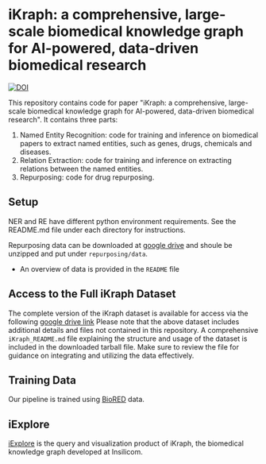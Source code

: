 # iKraph: a comprehensive, large-scale biomedical knowledge graph for AI-powered, data-driven biomedical research

[![DOI](https://zenodo.org/badge/910135942.svg)](https://doi.org/10.5281/zenodo.14577964)

This repository contains code for paper "iKraph: a comprehensive, large-scale biomedical knowledge graph for AI-powered, data-driven biomedical research". It contains three parts:
1. Named Entity Recognition: code for training and inference on biomedical papers to extract named entities, such as genes, drugs, chemicals and diseases.
2. Relation Extraction: code for training and inference on extracting relations between the named entities.
3. Repurposing: code for drug repurposing.

## Setup

NER and RE have different python environment requirements. See the README.md file under each directory for instructions.

Repurposing data can be downloaded at [google drive](https://drive.google.com/file/d/1OliLj7OZ2M6f65Ws5ZSlU-tXdEQEIG9e/view?usp=sharing) and shoule be unzipped and put under `repurposing/data`.
* An overview of data is provided in the `README` file

## Access to the Full iKraph Dataset
The complete version of the iKraph dataset is available for access via the following [google drive link](https://drive.google.com/file/d/1ImT6wCM3woA9u2_vqmu_Obzglu0eqLi0/view?usp=sharing)
Please note that the above dataset includes additional details and files not contained in this repository. A comprehensive `iKraph_README.md` file explaining the structure and usage of the dataset is included in the downloaded tarball file. Make sure to review the file for guidance on integrating and utilizing the data effectively.

## Training Data

Our pipeline is trained using [BioRED](https://academic.oup.com/bib/article/23/5/bbac282/6645993) data. 

## iExplore

[iExplore](https://biokde.com/) is the query and visualization product of iKraph, the biomedical knowledge graph developed at Insilicom.
